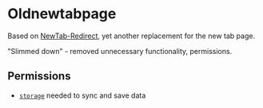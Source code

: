 Oldnewtabpage
===================

Based on [NewTab-Redirect](https://github.com/jimschubert/NewTab-Redirect), yet another replacement for the new tab page.

"Slimmed down" - removed unnecessary functionality, permissions.


## Permissions ##

* [`storage`](http://developer.chrome.com/extensions/storage) needed to sync and save data